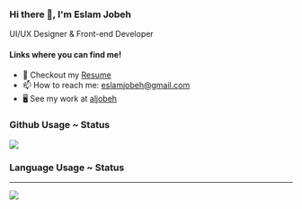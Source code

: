 ### Hi there 👋, I'm Eslam Jobeh

UI/UX Designer & Front-end Developer

#### Links where you can find me!

- 📝 Checkout my [Resume]()
- 📫 How to reach me: [eslamjobeh@gmail.com]()
- 🖥️ See my work at [aljobeh](https://aljobeh.com/)

### Github Usage ~ Status


<div>
    <img align=top src="https://github-readme-stats.vercel.app/api?username=eslamjobeh&show_icons=true&theme=transparent"/>   
<div>

### Language Usage ~ Status
---
<div>
    <img align=top src="https://github-readme-stats.vercel.app/api/top-langs/?username=eslamjobeh&hide_progress=true&theme=transparent"/>
<div>


<!--
**eslamjobeh/eslamjobeh** is a ✨ _special_ ✨ repository because its `README.md` (this file) appears on your GitHub profile.

Here are some ideas to get you started:

- 🔭 I’m currently working on ...
- 🌱 I’m currently learning ...
- 👯 I’m looking to collaborate on ...
- 🤔 I’m looking for help with ...
- 💬 Ask me about ...
- 📫 How to reach me: ...
- 😄 Pronouns: ...
- ⚡ Fun fact: ...
-->
